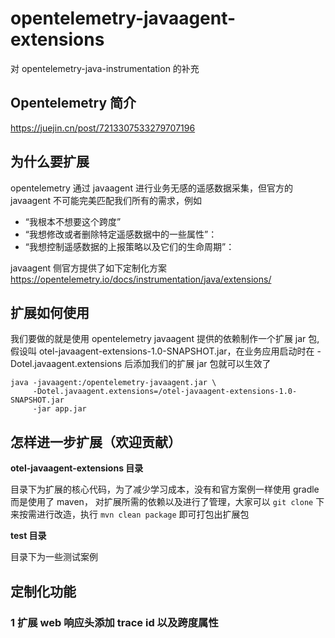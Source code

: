 # opentelemetry-javaagent-extensions
对 opentelemetry-java-instrumentation 的补充

## Opentelemetry 简介

https://juejin.cn/post/7213307533279707196

## 为什么要扩展

opentelemetry 通过 javaagent 进行业务无感的遥感数据采集，但官方的 javaagent 不可能完美匹配我们所有的需求，例如
- “我根本不想要这个跨度”
- “我想修改或者删除特定遥感数据中的一些属性”：
- “我想控制遥感数据的上报策略以及它们的生命周期”：

javaagent 侧官方提供了如下定制化方案 https://opentelemetry.io/docs/instrumentation/java/extensions/


## 扩展如何使用

我们要做的就是使用 opentelemetry javaagent 提供的依赖制作一个扩展 jar 包, 假设叫 otel-javaagent-extensions-1.0-SNAPSHOT.jar，在业务应用启动时在 -Dotel.javaagent.extensions 后添加我们的扩展 jar 包就可以生效了

```shell
java -javaagent:/opentelemetry-javaagent.jar \
     -Dotel.javaagent.extensions=/otel-javaagent-extensions-1.0-SNAPSHOT.jar
     -jar app.jar
```

## 怎样进一步扩展（欢迎贡献）

**otel-javaagent-extensions 目录**

目录下为扩展的核心代码，为了减少学习成本，没有和官方案例一样使用 gradle 而是使用了 maven，
对扩展所需的依赖以及进行了管理，大家可以 `git clone` 下来按需进行改造，执行 `mvn clean package` 即可打包出扩展包

**test 目录**

目录下为一些测试案例

## 定制化功能

### 1 扩展 web 响应头添加 trace id 以及跨度属性





